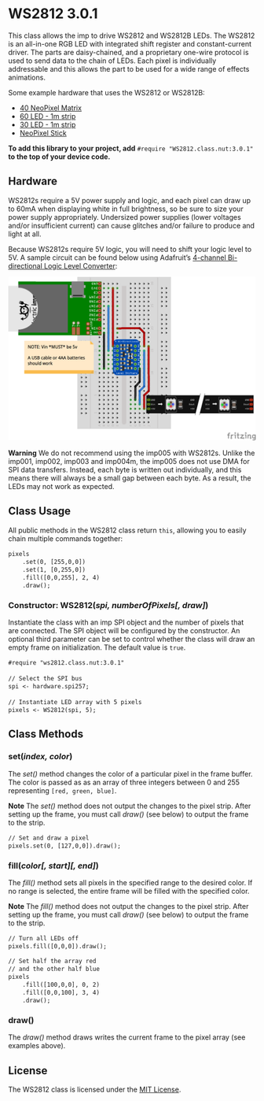 # WS2812 3.0.1

This class allows the imp to drive WS2812 and WS2812B LEDs. The WS2812 is an all-in-one RGB LED with integrated shift register and constant-current driver. The parts are daisy-chained, and a proprietary one-wire protocol is used to send data to the chain of LEDs. Each pixel is individually addressable and this allows the part to be used for a wide range of effects animations.

Some example hardware that uses the WS2812 or WS2812B:

* [40 NeoPixel Matrix](http://www.adafruit.com/products/1430)
* [60 LED - 1m strip](http://www.adafruit.com/products/1138)
* [30 LED - 1m strip](http://www.adafruit.com/products/1376)
* [NeoPixel Stick](http://www.adafruit.com/products/1426)

**To add this library to your project, add** `#require "WS2812.class.nut:3.0.1"` **to the top of your device code.**

## Hardware

WS2812s require a 5V power supply and logic, and each pixel can draw up to 60mA when displaying white in full brightness, so be sure to size your power supply appropriately. Undersized power supplies (lower voltages and/or insufficient current) can cause glitches and/or failure to produce and light at all.

Because WS2812s require 5V logic, you will need to shift your logic level to 5V. A sample circuit can be found below using Adafruit’s [4-channel Bi-directional Logic Level Converter](http://www.adafruit.com/products/757):

![WS2812 Circuit](./circuit.png)

**Warning** We do not recommend using the imp005 with WS2812s. Unlike the imp001, imp002, imp003 and imp004m, the imp005 does not use DMA for SPI data transfers. Instead, each byte is written out individually, and this means there will always be a small gap between each byte. As a result, the LEDs may not work as expected.

## Class Usage

All public methods in the WS2812 class return `this`, allowing you to easily chain multiple commands together:

```squirrel
pixels
    .set(0, [255,0,0])
    .set(1, [0,255,0])
    .fill([0,0,255], 2, 4)
    .draw();
```

### Constructor: WS2812(*spi, numberOfPixels[, draw]*)

Instantiate the class with an imp SPI object and the number of pixels that are connected. The SPI object will be configured by the constructor. An optional third parameter can be set to control whether the class will draw an empty frame on initialization. The default value is `true`.

```squirrel
#require "ws2812.class.nut:3.0.1"

// Select the SPI bus
spi <- hardware.spi257;

// Instantiate LED array with 5 pixels
pixels <- WS2812(spi, 5);
```

## Class Methods

### set(*index, color*)

The *set()* method changes the color of a particular pixel in the frame buffer. The color is passed as as an array of three integers between 0 and 255 representing `[red, green, blue]`.

**Note** The *set()* method does not output the changes to the pixel strip. After setting up the frame, you must call *draw()* (see below) to output the frame to the strip.

```squirrel
// Set and draw a pixel
pixels.set(0, [127,0,0]).draw();
```

### fill(*color[, start][, end]*)

The *fill()* method sets all pixels in the specified range to the desired color. If no range is selected, the entire frame will be filled with the specified color.

**Note** The *fill()* method does not output the changes to the pixel strip. After setting up the frame, you must call *draw()* (see below) to output the frame to the strip.

```squirrel
// Turn all LEDs off
pixels.fill([0,0,0]).draw();
```

```squirrel
// Set half the array red
// and the other half blue
pixels
    .fill([100,0,0], 0, 2)
    .fill([0,0,100], 3, 4)
    .draw();
```

### draw()

The *draw()* method draws writes the current frame to the pixel array (see examples above).

## License

The WS2812 class is licensed under the [MIT License](https://github.com/electricimp/ws2812/tree/master/LICENSE).
